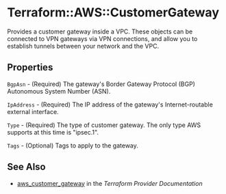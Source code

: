 # Terraform::AWS::CustomerGateway

Provides a customer gateway inside a VPC. These objects can be connected to VPN gateways via VPN connections, and allow you to establish tunnels between your network and the VPC.

## Properties

`BgpAsn` - (Required) The gateway's Border Gateway Protocol (BGP) Autonomous System Number (ASN).

`IpAddress` - (Required) The IP address of the gateway's Internet-routable external interface.

`Type` - (Required) The type of customer gateway. The only type AWS supports at this time is "ipsec.1".

`Tags` - (Optional) Tags to apply to the gateway.


## See Also

* [aws_customer_gateway](https://www.terraform.io/docs/providers/aws/r/customer_gateway.html) in the _Terraform Provider Documentation_